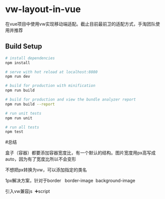 # vw-layout-in-vue

在vue项目中使用vw实现移动端适配。截止目前最前卫的适配方式，手淘团队使用并推荐

## Build Setup

``` bash
# install dependencies
npm install

# serve with hot reload at localhost:8080
npm run dev

# build for production with minification
npm run build

# build for production and view the bundle analyzer report
npm run build --report

# run unit tests
npm run unit

# run all tests
npm test
```
#总结

盒子（容器）都要添加容器宽度比，有一个默认的结构。图片宽度用px高写成auto，因为有了宽度比所以不会变形

不想把px转换为vw，可以添加指定的类名

1px解决方案，针对于border   border-image  background-image

引入vw兼容js  ➕script
